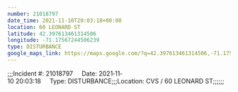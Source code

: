 ```yaml
---
number: 21018797
date_time: 2021-11-10T20:03:18+00:00
location: 60 LEONARD ST
latitude: 42.397613461314506
longitude: -71.17567244506239
type: DISTURBANCE
google_maps_link: https://maps.google.com/?q=42.397613461314506,-71.17567244506239
---
```


;;;Incident #: 21018797     Date: 2021‐11‐10 20:03:18     Type: DISTURBANCE;;;Location: CVS / 60 LEONARD ST;;;;;;
